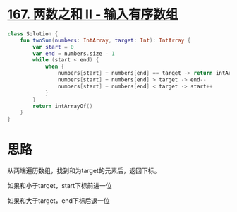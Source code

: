# [167. 两数之和 II - 输入有序数组](https://leetcode-cn.com/problems/two-sum-ii-input-array-is-sorted/)

```kotlin
class Solution {
    fun twoSum(numbers: IntArray, target: Int): IntArray {
        var start = 0
        var end = numbers.size - 1
        while (start < end) {
            when {
                numbers[start] + numbers[end] == target -> return intArrayOf(start + 1, end + 1)
                numbers[start] + numbers[end] > target -> end--
                numbers[start] + numbers[end] < target -> start++
            }
        }
        return intArrayOf()
    }
}
```

# 思路

从两端遍历数组，找到和为target的元素后，返回下标。

如果和小于target，start下标前进一位

如果和大于target，end下标后退一位